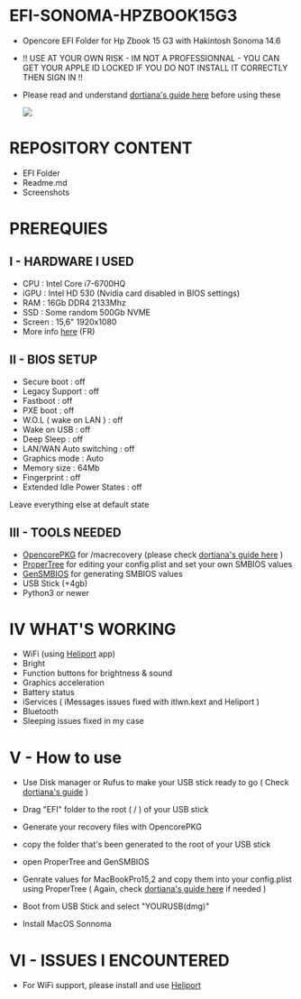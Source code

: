 # EFI-SONOMA-HPZBOOK15G3
- Opencore EFI Folder for Hp Zbook 15 G3 with Hakintosh Sonoma 14.6
- !! USE AT YOUR OWN RISK - IM NOT A PROFESSIONNAL - YOU CAN GET YOUR APPLE ID LOCKED IF YOU DO NOT INSTALL IT CORRECTLY THEN SIGN IN !! 
- Please read and understand [dortiana's guide here]() before using these

  ![](/EFI-SONOMA-HPZBOOK15G3/Screenshots/Sonoma.png?raw=true "")

# REPOSITORY CONTENT

- EFI Folder
- Readme.md
- Screenshots
  
# PREREQUIES

## I - HARDWARE I USED
  - CPU : Intel Core i7-6700HQ
  - iGPU : Intel HD 530 (Nvidia card disabled in BIOS settings)
  - RAM : 16Gb DDR4 2133Mhz
  - SSD : Some random 500Gb NVME
  - Screen : 15,6" 1920x1080
  - More info [here](https://support.hp.com/ca-fr/document/c04956278) (FR)
    
## II - BIOS SETUP
  - Secure boot : off
  - Legacy Support : off
  - Fastboot : off
  - PXE boot : off
  - W.O.L ( wake on LAN ) : off
  - Wake on USB : off
  - Deep Sleep : off
  - LAN/WAN Auto switching : off
  - Graphics mode : Auto
  - Memory size : 64Mb
  - Fingerprint : off
  - Extended Idle Power States : off

  Leave everything else at default state
  
## III - TOOLS NEEDED

- [OpencorePKG]() for /macrecovery (please check [dortiana's guide here]() )
- [ProperTree]() for editing your config.plist and set your own SMBIOS values
- [GenSMBIOS]() for generating SMBIOS values
- USB Stick (+4gb)
- Python3 or newer

# IV WHAT'S WORKING

- WiFi (using [Heliport]() app)
- Bright
- Function buttons for brightness & sound
- Graphics acceleration
- Battery status
- iServices ( iMessages issues fixed with itlwn.kext and Heliport )
- Bluetooth
- Sleeping issues fixed in my case

# V - How to use 

- Use Disk manager or Rufus to make your USB stick ready to go ( Check [dortiana's guide]() )
- Drag "EFI" folder to the root ( / ) of your USB stick
- Generate your recovery files with OpencorePKG 

- copy the folder that's been generated to the root of your USB stick
- open ProperTree and GenSMBIOS
- Genrate values for MacBookPro15,2 and copy them into your config.plist using ProperTree ( Again, check [dortiana's guide here]() if needed )
- Boot from USB Stick and select "YOURUSB(dmg)"
- Install MacOS Sonnoma

# VI - ISSUES I ENCOUNTERED 

- For WiFi support, please install and use [Heliport]()


